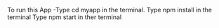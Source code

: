 To run this App -Type cd myapp in the terminal.
Type npm install in the terminal
Type npm start in ther terminal
